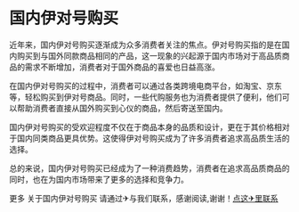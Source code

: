 # 国内伊对号购买

近年来，国内伊对号购买逐渐成为众多消费者关注的焦点。伊对号购买指的是在国内购买到与国外同款商品相同的产品，这一现象的兴起源于国内市场对于高品质商品的需求不断增加，消费者对于国外商品的喜爱也日益高涨。

在国内伊对号购买的过程中，消费者可以通过各类跨境电商平台，如淘宝、京东等，轻松购买到伊对号商品。同时，一些代购服务也为消费者提供了便利，他们可以帮助消费者直接从国外购买到心仪的商品，然后寄送至国内。

国内伊对号购买的受欢迎程度不仅在于商品本身的品质和设计，更在于其价格相对于国内同类商品更具优势。这使得伊对号购买成为了许多消费者追求高品质生活的选择。

总的来说，国内伊对号购买已经成为了一种消费趋势，消费者在追求高品质商品的同时，也在为国内市场带来了更多的选择和竞争力。

更多 关于国内伊对号购买 请通过✈与我们联系，感谢阅读,谢谢！[点这✈里联系](https://c.k02.cc)